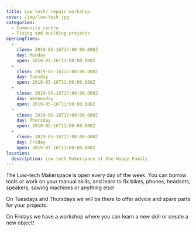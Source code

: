 ```yaml
---
title: Low tech/ repair workshop
cover: /img/low-tech.jpg
categories:
  - Community centre
  - Fixing and building projects
openingTimes:
  - 
    close: 2019-05-16T17:00:00.000Z
    day: Monday
    open: 2019-05-16T11:00:00.000Z
  - 
    close: 2019-05-16T17:00:00.000Z
    day: Tuesday
    open: 2019-05-16T11:00:00.000Z
  - 
    close: 2019-05-16T17:00:00.000Z
    day: Wednesday
    open: 2019-05-16T11:00:00.000Z
  - 
    close: 2019-05-16T17:00:00.000Z
    day: Thursday
    open: 2019-05-16T11:00:00.000Z
  - 
    close: 2019-05-16T17:00:00.000Z
    day: Friday
    open: 2019-05-16T11:00:00.000Z
location:
  description: Low-tech Makerspace at One Happy Family
---
```


The Low-tech Makerspace is open every day of the week. You can borrow tools or work on your manual skills, and learn to fix bikes, phones, headsets, speakers, sawing machines or anything else!

On Tuesdays and Thursdays we will be there to offer advice and spare parts for your projects.

On Fridays we have a workshop where you can learn a new skill or create a new object!